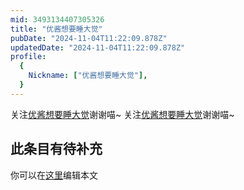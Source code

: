 ```yaml
---
mid: 3493134407305326
title: "优酱想要睡大觉"
pubDate: "2024-11-04T11:22:09.878Z"
updatedDate: "2024-11-04T11:22:09.878Z"
profile:
  {
    Nickname: ["优酱想要睡大觉"],
  }
---
```


关注[优酱想要睡大觉](https://space.bilibili.com/3493134407305326)谢谢喵~ 关注[优酱想要睡大觉](https://space.bilibili.com/3493134407305326)谢谢喵~

## 此条目有待补充
你可以在[这里](https://github.com/Yuhanawa/VTuber.ICU-Content/edit/master/v/优酱想要睡大觉/index.md)编辑本文
